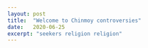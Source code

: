 ```yaml
---
layout: post
title:  "Welcome to Chinmoy controversies"
date:   2020-06-25
excerpt: "seekers religion religion"
---
```

